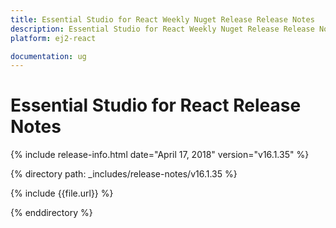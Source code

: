 ```yaml
---
title: Essential Studio for React Weekly Nuget Release Release Notes  
description: Essential Studio for React Weekly Nuget Release Release Notes  
platform: ej2-react

documentation: ug
---
```


# Essential Studio for  React  Release Notes  

{% include release-info.html date="April 17, 2018"  version="v16.1.35" %} 

{% directory path: _includes/release-notes/v16.1.35 %}

{% include {{file.url}} %}

{% enddirectory %}



